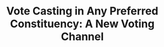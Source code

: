 ---
title: "Vote Casting in Any Preferred Constituency: A New Voting Channel"
collection: publications
permalink: /publications/2013-07-Vote-Casting-in-Any-Preferred-Constituency-A-New-Voting-Channel
venue: '4th International Conference on E-Voting and Identity (Vote-ID 2013)'
pages: '61-75'
publisher: 'Springer'
year: '2013'
paperurl: 'https://doi.org/10.1007/978-3-642-39185-9_4'
citation: ' <b>Jurlind Budurushi</b>,  Maria Henning,  Melanie Volkamer</br> 4th International Conference on E-Voting and Identity (Vote-ID 2013)</br>'
---